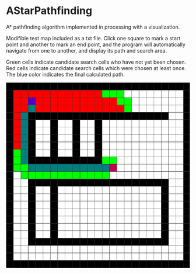 # AStarPathfinding
A* pathfinding algorithm implemented in processing with a visualization.

Modifible test map included as a txt file. Click one square to mark a start point and another to mark an end point, and the program will automatically navigate from one to another, and display its path and search area.

Green cells indicate candidate search cells who have not yet been chosen. Red cells indicate candidate search cells which were chosen at least once. The blue color indicates the final calculated path.

![A Star Example](AstarPathfinding/astar.png)

